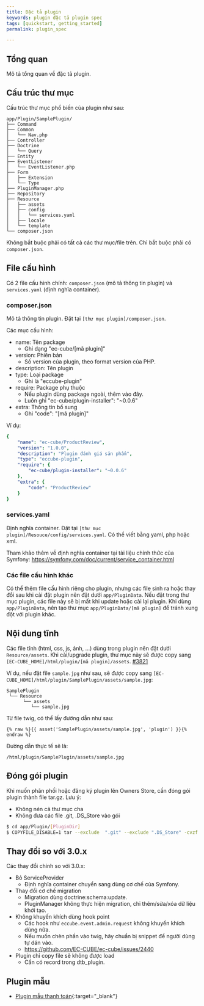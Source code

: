 ```yaml
---
title: Đặc tả plugin
keywords: plugin đặc tả plugin spec
tags: [quickstart, getting_started]
permalink: plugin_spec

---
```


## Tổng quan

Mô tả tổng quan về đặc tả plugin.

## Cấu trúc thư mục

Cấu trúc thư mục phổ biến của plugin như sau:

```
app/Plugin/SamplePlugin/
├── Command
├── Common
│   └── Nav.php
├── Controller
├── Doctrine
│   └── Query
├── Entity
├── EventListener
│   └── EventListener.php
├── Form
│   ├── Extension
│   └── Type
├── PluginManager.php
├── Repository
├── Resource
│   ├── assets
│   ├── config
│   │   └── services.yaml
│   ├── locale
│   └── template
└── composer.json
```

Không bắt buộc phải có tất cả các thư mục/file trên.
Chỉ bắt buộc phải có `composer.json`.

## File cấu hình

Có 2 file cấu hình chính: `composer.json` (mô tả thông tin plugin) và `services.yaml` (định nghĩa container).

### composer.json

Mô tả thông tin plugin.
Đặt tại `[thư mục plugin]/composer.json`.

Các mục cấu hình:

- name: Tên package
    - Ghi dạng "ec-cube/[mã plugin]"
- version: Phiên bản
    - Số version của plugin, theo format version của PHP.
- description: Tên plugin
- type: Loại package
    - Ghi là "eccube-plugin"
- require: Package phụ thuộc
    - Nếu plugin dùng package ngoài, thêm vào đây.
    - Luôn ghi "ec-cube/plugin-installer": "~0.0.6"
- extra: Thông tin bổ sung
    - Ghi "code": "[mã plugin]"

Ví dụ:

```yaml
{
    "name": "ec-cube/ProductReview",
    "version": "1.0.0",
    "description": "Plugin đánh giá sản phẩm",
    "type": "eccube-plugin",
    "require": {
        "ec-cube/plugin-installer": "~0.0.6"
    },
    "extra": {
        "code": "ProductReview"
    }
}
```

### services.yaml

Định nghĩa container.
Đặt tại `[thư mục plugin]/Resouce/config/services.yaml`.
Có thể viết bằng yaml, php hoặc xml.

Tham khảo thêm về định nghĩa container tại tài liệu chính thức của Symfony:
https://symfony.com/doc/current/service_container.html

### Các file cấu hình khác
Có thể thêm file cấu hình riêng cho plugin, nhưng các file sinh ra hoặc thay đổi sau khi cài đặt plugin nên đặt dưới `app/PluginData`.
Nếu đặt trong thư mục plugin, các file này sẽ bị mất khi update hoặc cài lại plugin.
Khi dùng `app/PluginData`, nên tạo thư mục `app/PluginData/[mã plugin]` để tránh xung đột với plugin khác.

## Nội dung tĩnh

Các file tĩnh (html, css, js, ảnh, ...) dùng trong plugin nên đặt dưới `Resource/assets`. Khi cài/upgrade plugin, thư mục này sẽ được copy sang `[EC-CUBE_HOME]/html/plugin/[mã plugin]/assets`. [#3821](https://github.com/EC-CUBE/ec-cube/pull/3821)

Ví dụ, nếu đặt file `sample.jpg` như sau, sẽ được copy sang `[EC-CUBE_HOME]/html/plugin/SamplePlugin/assets/sample.jpg`:

```
SamplePlugin
 └── Resource
      └── assets
         └── sample.jpg
```

Từ file twig, có thể lấy đường dẫn như sau:

```twig
{% raw %}{{ asset('SamplePlugin/assets/sample.jpg', 'plugin') }}{% endraw %}
```

Đường dẫn thực tế sẽ là:

```
/html/plugin/SamplePlugin/assets/sample.jpg
```

## Đóng gói plugin

Khi muốn phân phối hoặc đăng ký plugin lên Owners Store, cần đóng gói plugin thành file tar.gz.
Lưu ý:
- Không nén cả thư mục cha
- Không đưa các file .git, .DS_Store vào gói

```bash
$ cd app/Plugin/[PluginDir]
$ COPYFILE_DISABLE=1 tar --exclude  ".git" --exclude ".DS_Store" -cvzf ../[PluginDir].tar.gz *
```

## Thay đổi so với 3.0.x

Các thay đổi chính so với 3.0.x:

- Bỏ ServiceProvider
    - Định nghĩa container chuyển sang dùng cơ chế của Symfony.
- Thay đổi cơ chế migration
    - Migration dùng doctrine:schema:update.
    - PluginManager không thực hiện migration, chỉ thêm/sửa/xóa dữ liệu khởi tạo.
- Không khuyến khích dùng hook point
    - Các hook như `eccube.event.admin.request` không khuyến khích dùng nữa.
    - Nếu muốn chèn phần vào twig, hãy chuẩn bị snippet để người dùng tự dán vào.
    - https://github.com/EC-CUBE/ec-cube/issues/2440
- Plugin chỉ copy file sẽ không được load
    - Cần có record trong dtb_plugin.

## Plugin mẫu

- [Plugin mẫu thanh toán](https://github.com/EC-CUBE/sample-payment-plugin){:target="_blank"}
